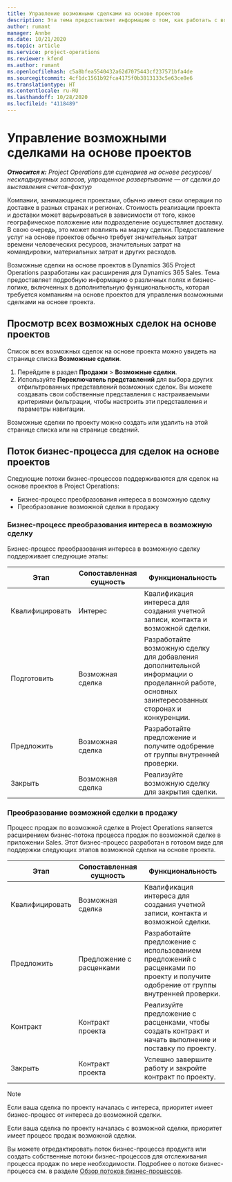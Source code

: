 ```yaml
---
title: Управление возможными сделками на основе проектов
description: Эта тема предоставляет информацию о том, как работать с возможными сделками, связанными с проектами.
author: rumant
manager: Annbe
ms.date: 10/21/2020
ms.topic: article
ms.service: project-operations
ms.reviewer: kfend
ms.author: rumant
ms.openlocfilehash: c5a8bfea5540432a62d7075443cf237571bfa4de
ms.sourcegitcommit: 4cf1dc1561b92fca4175f0b3813133c5e63ce8e6
ms.translationtype: HT
ms.contentlocale: ru-RU
ms.lasthandoff: 10/28/2020
ms.locfileid: "4118489"
---
```

# <a name="manage-project-based-opportunities"></a>Управление возможными сделками на основе проектов

_**Относится к:** Project Operations для сценариев на основе ресурсов/нескладируемых запасов, упрощенное развертывание — от сделки до выставления счетов-фактур_

Компании, занимающиеся проектами, обычно имеют свои операции по доставке в разных странах и регионах. Стоимость реализации проекта и доставки может варьироваться в зависимости от того, какое географическое положение или подразделение осуществляет доставку. В свою очередь, это может повлиять на маржу сделки. Предоставление услуг на основе проектов обычно требует значительных затрат времени человеческих ресурсов, значительных затрат на командировки, материальных затрат и других расходов.

Возможные сделки на основе проектов в Dynamics 365 Project Operations разработаны как расширения для Dynamics 365 Sales. Тема предоставляет подробную информацию о различных полях и бизнес-логике, включенных в дополнительную функциональность, которая требуется компаниям на основе проектов для управления возможными сделками на основе проекта.

## <a name="view-all-project-based-opportunities"></a>Просмотр всех возможных сделок на основе проектов

Список всех возможных сделок на основе проекта можно увидеть на странице списка **Возможные сделки**. 

1. Перейдите в раздел **Продажи** > **Возможные сделки**.
2. Используйте **Переключатель представлений** для выбора других отфильтрованных представлений возможных сделок. Вы можете создавать свои собственные представления с настраиваемыми критериями фильтрации, чтобы настроить эти представления и параметры навигации.

Возможные сделки по проекту можно создать или удалить на этой странице списка или на странице сведений.

## <a name="business-process-flow-for-project-based-deals"></a>Поток бизнес-процесса для сделок на основе проектов

Следующие потоки бизнес-процессов поддерживаются для сделок на основе проектов в Project Operations:

- Бизнес-процесс преобразования интереса в возможную сделку
- Преобразование возможной сделки в продажу

### <a name="lead-to-opportunity-business-process"></a>Бизнес-процесс преобразования интереса в возможную сделку 
Бизнес-процесс преобразования интереса в возможную сделку поддерживает следующие этапы:

| Этап | Сопоставленная сущность | Функциональность |
| --- | --- | --- |
| Квалифицировать | Интерес | Квалификация интереса для создания учетной записи, контакта и возможной сделки. |
| Подготовить | Возможная сделка | Разработайте возможную сделку для добавления дополнительной информации о проделанной работе, основных заинтересованных сторонах и конкуренции. |
| Предложить | Возможная сделка | Разработайте предложение и получите одобрение от группы внутренней проверки. |
| Закрыть | Возможная сделка | Реализуйте возможную сделку для закрытия сделки. |

### <a name="opportunity-sales-process"></a>Преобразование возможной сделки в продажу
Процесс продаж по возможной сделке в Project Operations является расширением бизнес-потока процесса продаж по возможной сделке в приложении Sales. Этот бизнес-процесс разработан в готовом виде для поддержки следующих этапов возможной сделки на основе проекта.

| Этап | Сопоставленная сущность | Функциональность |
| --- | --- | --- |
| Квалифицировать | Возможная сделка | Квалификация интереса для создания учетной записи, контакта и возможной сделки. |
| Предложить | Предложение с расценками | Разработайте предложение с использованием предложений с расценками по проекту и получите одобрение от группы внутренней проверки. |
| Контракт | Контракт проекта | Реализуйте предложение с расценками, чтобы создать контракт и начать выполнение и поставку по проекту. |
| Закрыть | Контракт проекта | Успешно завершите работу и закройте контракт по проекту. |

> [!NOTE]
> Если ваша сделка по проекту началась с интереса, приоритет имеет бизнес-процесс от интереса до возможной сделки.
>
> Если ваша сделка по проекту началась с возможной сделки, приоритет имеет процесс продаж возможной сделки.

Вы можете отредактировать поток бизнес-процесса продукта или создать собственные потоки бизнес-процессов для отслеживания процесса продаж по мере необходимости. Подробнее о потоке бизнес-процесса см. в разделе [Обзор потоков бизнес-процессов](https://docs.microsoft.com/dynamics365/customerengagement/on-premises/customize/business-process-flows-overview).
